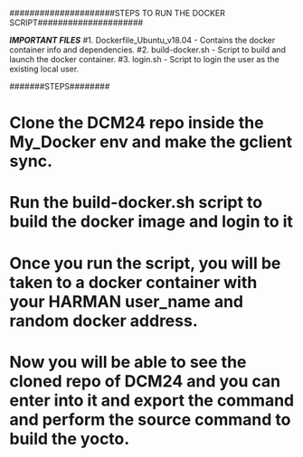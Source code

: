 #####################STEPS TO RUN THE DOCKER SCRIPT#####################

***********IMPORTANT FILES***********
#1. Dockerfile_Ubuntu_v18.04 - Contains the docker container info and dependencies.
#2. build-docker.sh - Script to build and launch the docker container.
#3. login.sh - Script to login the user as the existing local user.

#######STEPS########
# Clone the DCM24 repo inside the My_Docker env and make the gclient sync.
# Run the build-docker.sh script to build the docker image and login to it
# Once you run the script, you will be taken to a docker container with your HARMAN user_name and random docker address.
# Now you will be able to see the cloned repo of DCM24 and you can enter into it and export the command and perform the source command to build the yocto.


